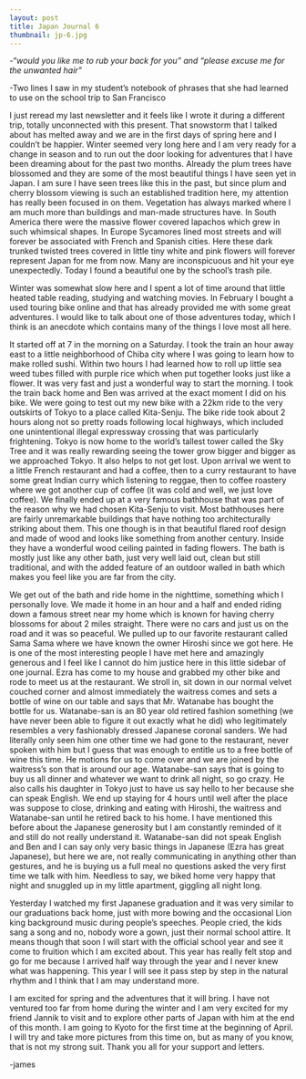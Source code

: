 ```yaml
---
layout: post
title: Japan Journal 6
thumbnail: jp-6.jpg
---
```


*-“would you like me to rub your back for you” and “please excuse me for the unwanted hair”*

 -Two lines I saw in my student’s notebook of phrases that she had learned to use on the school trip to San Francisco

 I just reread my last newsletter and it feels like I wrote it during a different trip, totally unconnected with this present. That snowstorm that I talked about has melted away and we are in the first days of spring here and I couldn’t be happier. Winter seemed very long here and I am very ready for a change in season and to run out the door looking for adventures that I have been dreaming about for the past two months. Already the plum trees have blossomed and they are some of the most beautiful things I have seen yet in Japan. I am sure I have seen trees like this in the past, but since plum and cherry blossom viewing is such an established tradition here, my attention has really been focused in on them. Vegetation has always marked where I am much more than buildings and man-made structures have. In South America there were the massive flower covered lapachos which grew in such whimsical shapes. In Europe Sycamores lined most streets and will forever be associated with French and Spanish cities. Here these dark trunked twisted trees covered in little tiny white and pink flowers will forever represent Japan for me from now. Many are inconspicuous and hit your eye unexpectedly. Today I found a beautiful one by the school’s trash pile.

 Winter was somewhat slow here and I spent a lot of time around that little heated table reading, studying and watching movies. In February I bought a used touring bike online and that has already provided me with some great adventures. I would like to talk about one of those adventures today, which I think is an anecdote which contains many of the things I love most all here.

 It started off at 7 in the morning on a Saturday. I took the train an hour away east to a little neighborhood of Chiba city where I was going to learn how to make rolled sushi. Within two hours I had learned how to roll up little sea weed tubes filled with purple rice which when put together looks just like a flower. It was very fast and just a wonderful way to start the morning. I took the train back home and Ben was arrived at the exact moment I did on his bike. We were going to test out my new bike with a 22km ride to the very outskirts of Tokyo to a place called Kita-Senju. The bike ride took about 2 hours along not so pretty roads following local highways, which included one unintentional illegal expressway crossing that was particularly frightening. Tokyo is now home to the world’s tallest tower called the Sky Tree and it was really rewarding seeing the tower grow bigger and bigger as we approached Tokyo. It also helps to not get lost. Upon arrival we went to a little French restaurant and had a coffee, then to a curry restaurant to have some great Indian curry which listening to reggae, then to coffee roastery where we got another cup of coffee (it was cold and well, we just love coffee). We finally ended up at a very famous bathhouse that was part of the reason why we had chosen Kita-Senju to visit. Most bathhouses here are fairly unremarkable buildings that have nothing too architecturally striking about them. This one though is in that beautiful flared roof design and made of wood and looks like something from another century. Inside they have a wonderful wood ceiling painted in fading flowers. The bath is mostly just like any other bath, just very well laid out, clean but still traditional, and with the added feature of an outdoor walled in bath which makes you feel like you are far from the city.

 We get out of the bath and ride home in the nighttime, something which I personally love. We made it home in an hour and a half and ended riding down a famous street near my home which is known for having cherry blossoms for about 2 miles straight. There were no cars and just us on the road and it was so peaceful. We pulled up to our favorite restaurant called Sama Sama where we have known the owner Hiroshi since we got here. He is one of the most interesting people I have met here and amazingly generous and I feel like I cannot do him justice here in this little sidebar of one journal. Ezra has come to my house and grabbed my other bike and rode to meet us at the restaurant. We stroll in, sit down in our normal velvet couched corner and almost immediately the waitress comes and sets a bottle of wine on our table and says that Mr. Watanabe has bought the bottle for us. Watanabe-san is an 80 year old retired fashion something (we have never been able to figure it out exactly what he did) who legitimately resembles a very fashionably dressed Japanese coronal sanders. We had literally only seen him one other time we had gone to the restaurant, never spoken with him but I guess that was enough to entitle us to a free bottle of wine this time. He motions for us to come over and we are joined by the waitress’s son that is around our age. Watanabe-san says that is going to buy us all dinner and whatever we want to drink all night, so go crazy. He also calls his daughter in Tokyo just to have us say hello to her because she can speak English. We end up staying for 4 hours until well after the place was suppose to close, drinking and eating with Hiroshi, the waitress and Watanabe-san until he retired back to his home. I have mentioned this before about the Japanese generosity but I am constantly reminded of it and still do not really understand it. Watanabe-san did not speak English and Ben and I can say only very basic things in Japanese (Ezra has great Japanese), but here we are, not really communicating in anything other than gestures, and he is buying us a full meal no questions asked the very first time we talk with him. Needless to say, we biked home very happy that night and snuggled up in my little apartment, giggling all night long.

 Yesterday I watched my first Japanese graduation and it was very similar to our graduations back home, just with more bowing and the occasional Lion king background music during people’s speeches. People cried, the kids sang a song and no, nobody wore a gown, just their normal school attire. It means though that soon I will start with the official school year and see it come to fruition which I am excited about. This year has really felt stop and go for me because I arrived half way through the year and I never knew what was happening. This year I will see it pass step by step in the natural rhythm and I think that I am may understand more.

 I am excited for spring and the adventures that it will bring. I have not ventured too far from home during the winter and I am very excited for my friend Jannik to visit and to explore other parts of Japan with him at the end of this month. I am going to Kyoto for the first time at the beginning of April. I will try and take more pictures from this time on, but as many of you know, that is not my strong suit. Thank you all for your support and letters. 

 -james
